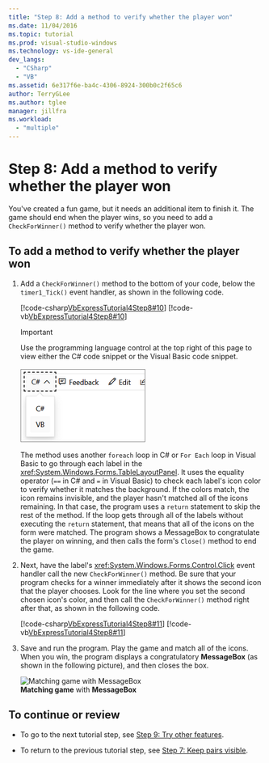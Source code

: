 ```yaml
---
title: "Step 8: Add a method to verify whether the player won"
ms.date: 11/04/2016
ms.topic: tutorial
ms.prod: visual-studio-windows
ms.technology: vs-ide-general
dev_langs: 
  - "CSharp"
  - "VB"
ms.assetid: 6e317f6e-ba4c-4306-8924-300b0c2f65c6
author: TerryGLee
ms.author: tglee
manager: jillfra
ms.workload:
  - "multiple"
---
```

# Step 8: Add a method to verify whether the player won
You've created a fun game, but it needs an additional item to finish it. The game should end when the player wins, so you need to add a `CheckForWinner()` method to verify whether the player won.

## To add a method to verify whether the player won

1. Add a `CheckForWinner()` method to the bottom of your code, below the `timer1_Tick()` event handler, as shown in the following code.

     [!code-csharp[VbExpressTutorial4Step8#10](../ide/codesnippet/CSharp/step-8-add-a-method-to-verify-whether-the-player-won_1.cs)]
     [!code-vb[VbExpressTutorial4Step8#10](../ide/codesnippet/VisualBasic/step-8-add-a-method-to-verify-whether-the-player-won_1.vb)]

      > [!IMPORTANT]
      > Use the programming language control at the top right of this page to view either the C# code snippet or the Visual Basic code snippet.<br><br>![Programming language control for Docs.Microsoft.com](../ide/media/docs-programming-language-control.png)     

     The method uses another `foreach` loop in C# or `For Each` loop in Visual Basic to go through each label in the <xref:System.Windows.Forms.TableLayoutPanel>. It uses the equality operator (`==` in C# and `=` in Visual Basic) to check each label's icon color to verify whether it matches the background. If the colors match, the icon remains invisible, and the player hasn't matched all of the icons remaining. In that case, the program uses a `return` statement to skip the rest of the method. If the loop gets through all of the labels without executing the `return` statement, that means that all of the icons on the form were matched. The program shows a MessageBox to congratulate the player on winning, and then calls the form's `Close()` method to end the game.

2. Next, have the label's <xref:System.Windows.Forms.Control.Click> event handler call the new `CheckForWinner()` method. Be sure that your program checks for a winner immediately after it shows the second icon that the player chooses. Look for the line where you set the second chosen icon's color, and then call the `CheckForWinner()` method right after that, as shown in the following code.

     [!code-csharp[VbExpressTutorial4Step8#11](../ide/codesnippet/CSharp/step-8-add-a-method-to-verify-whether-the-player-won_2.cs)]
     [!code-vb[VbExpressTutorial4Step8#11](../ide/codesnippet/VisualBasic/step-8-add-a-method-to-verify-whether-the-player-won_2.vb)]

3. Save and run the program. Play the game and match all of the icons. When you win, the program displays a congratulatory **MessageBox** (as shown in the following picture), and then closes the box.

     ![Matching game with MessageBox](../ide/media/express_tut4step8.png)<br/>
**Matching game** with **MessageBox**

## To continue or review

- To go to the next tutorial step, see [Step 9: Try other features](../ide/step-9-try-other-features.md).

- To return to the previous tutorial step, see [Step 7: Keep pairs visible](../ide/step-7-keep-pairs-visible.md).

